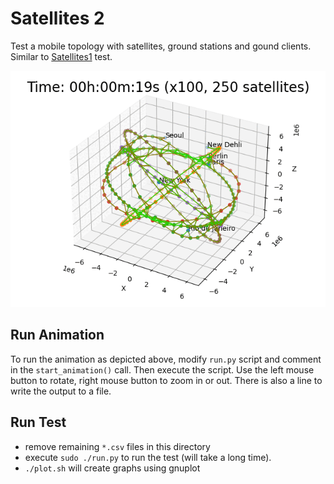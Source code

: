 # Satellites 2

Test a mobile topology with satellites, ground stations and gound clients. Similar to [Satellites1](../satellites1/) test.

![image](animation.gif)

## Run Animation

To run the animation as depicted above, modify `run.py` script and comment in the `start_animation()` call. Then execute the script. Use the left mouse button to rotate, right mouse button to zoom in or out. There is also a line to write the output to a file.

## Run Test

* remove remaining `*.csv` files in this directory
* execute `sudo ./run.py` to run the test (will take a long time).
* `./plot.sh` will create graphs using gnuplot
